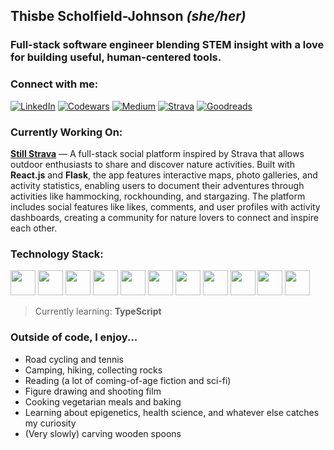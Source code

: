 ## Thisbe Scholfield-Johnson *(she/her)*

### Full-stack software engineer blending STEM insight with a love for building useful, human-centered tools.

### Connect with me:
[![LinkedIn](https://img.shields.io/badge/LinkedIn-0077B5?style=for-the-badge&logo=linkedin&logoColor=white)](https://www.linkedin.com/in/thisbe/)
[![Codewars](https://img.shields.io/badge/Codewars-B1361E?style=for-the-badge&logo=Codewars&logoColor=white)](https://www.codewars.com/users/ThisbeSchoJo)
[![Medium](https://img.shields.io/badge/Medium-12100E?style=for-the-badge&logo=medium&logoColor=white)](https://medium.com/@thisbeschojo)
[![Strava](https://img.shields.io/badge/Strava-FC4C02?style=for-the-badge&logo=strava&logoColor=white)](https://www.strava.com/athletes/93340815)
[![Goodreads](https://img.shields.io/badge/Goodreads-372213?style=for-the-badge&logo=goodreads&logoColor=white)](https://www.goodreads.com/thisbeschojo)

### Currently Working On:
**[Still Strava](https://github.com/ThisbeSchoJo/still-strava)** — A full-stack social platform inspired by Strava that allows outdoor enthusiasts to share and discover nature activities. Built with **React.js** and **Flask**, the app features interactive maps, photo galleries, and activity statistics, enabling users to document their adventures through activities like hammocking, rockhounding, and stargazing. The platform includes social features like likes, comments, and user profiles with activity dashboards, creating a community for nature lovers to connect and inspire each other.

### Technology Stack:
<p align="left">
  <img src="https://cdn.jsdelivr.net/gh/devicons/devicon/icons/javascript/javascript-original.svg" width="40" height="40"/>
  <img src="https://cdn.jsdelivr.net/gh/devicons/devicon/icons/html5/html5-original.svg" width="40" height="40"/>
  <img src="https://cdn.jsdelivr.net/gh/devicons/devicon/icons/css3/css3-original.svg" width="40" height="40"/>
  <img src="https://cdn.jsdelivr.net/gh/devicons/devicon/icons/react/react-original.svg" width="40" height="40"/>
  <img src="https://cdn.jsdelivr.net/gh/devicons/devicon/icons/nodejs/nodejs-original.svg" width="40" height="40"/>
  <img src="https://cdn.jsdelivr.net/gh/devicons/devicon/icons/python/python-original.svg" width="40" height="40"/>
  <img src="https://cdn.jsdelivr.net/gh/devicons/devicon/icons/flask/flask-original.svg" width="40" height="40"/>
  <img src="https://cdn.jsdelivr.net/gh/devicons/devicon/icons/postgresql/postgresql-original.svg" width="40" height="40"/>
  <img src="https://cdn.jsdelivr.net/gh/devicons/devicon/icons/sqlite/sqlite-original.svg" width="40" height="40"/>
  <img src="https://cdn.jsdelivr.net/gh/devicons/devicon/icons/git/git-original.svg" width="40" height="40"/>
  <img src="https://cdn.jsdelivr.net/gh/devicons/devicon/icons/github/github-original.svg" width="40" height="40"/>
</p>


> Currently learning: **TypeScript**


### Outside of code, I enjoy...  
- Road cycling and tennis
- Camping, hiking, collecting rocks
- Reading (a lot of coming-of-age fiction and sci-fi)
- Figure drawing and shooting film
- Cooking vegetarian meals and baking
- Learning about epigenetics, health science, and whatever else catches my curiosity
- (Very slowly) carving wooden spoons



<!--
**ThisbeSchoJo/ThisbeSchoJo** is a ✨ _special_ ✨ repository because its `README.md` (this file) appears on your GitHub profile.

Here are some ideas to get you started:

- 🔭 I’m currently working on ...
- 🌱 I’m currently learning ...
- 👯 I’m looking to collaborate on ...
- 🤔 I’m looking for help with ...
- 💬 Ask me about ...
- 📫 How to reach me: ...
- 😄 Pronouns: ...
- ⚡ Fun fact: ...
-->
